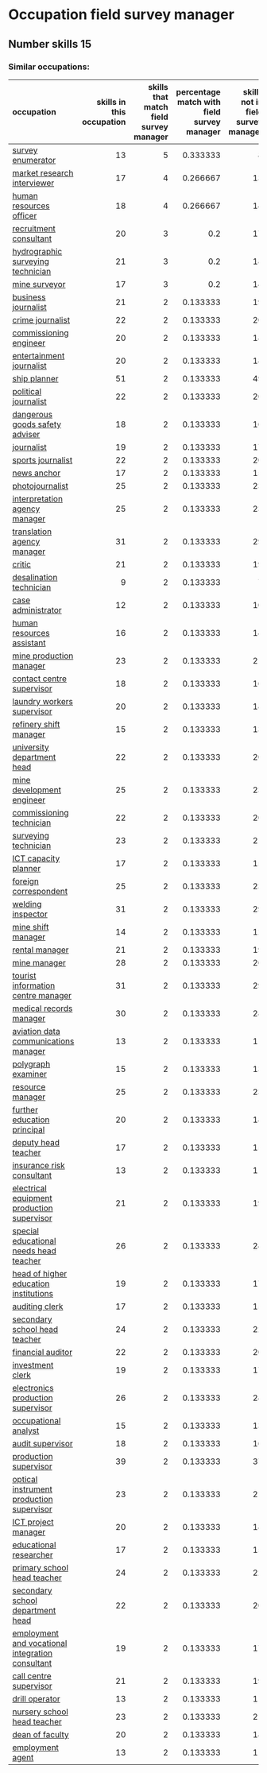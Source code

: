 # Occupation field survey manager
## Number skills 15
### Similar occupations:
| occupation                                                                                              |   skills in this occupation |   skills that match field survey manager |   percentage match with field survey manager |   skills not in field survey manager |
|:--------------------------------------------------------------------------------------------------------|----------------------------:|-----------------------------------------:|---------------------------------------------:|-------------------------------------:|
| [survey enumerator](survey_enumerator.md)                                                               |                          13 |                                        5 |                                     0.333333 |                                    8 |
| [market research interviewer](market_research_interviewer.md)                                           |                          17 |                                        4 |                                     0.266667 |                                   13 |
| [human resources officer](human_resources_officer.md)                                                   |                          18 |                                        4 |                                     0.266667 |                                   14 |
| [recruitment consultant](recruitment_consultant.md)                                                     |                          20 |                                        3 |                                     0.2      |                                   17 |
| [hydrographic surveying technician](hydrographic_surveying_technician.md)                               |                          21 |                                        3 |                                     0.2      |                                   18 |
| [mine surveyor](mine_surveyor.md)                                                                       |                          17 |                                        3 |                                     0.2      |                                   14 |
| [business journalist](business_journalist.md)                                                           |                          21 |                                        2 |                                     0.133333 |                                   19 |
| [crime journalist](crime_journalist.md)                                                                 |                          22 |                                        2 |                                     0.133333 |                                   20 |
| [commissioning engineer](commissioning_engineer.md)                                                     |                          20 |                                        2 |                                     0.133333 |                                   18 |
| [entertainment journalist](entertainment_journalist.md)                                                 |                          20 |                                        2 |                                     0.133333 |                                   18 |
| [ship planner](ship_planner.md)                                                                         |                          51 |                                        2 |                                     0.133333 |                                   49 |
| [political journalist](political_journalist.md)                                                         |                          22 |                                        2 |                                     0.133333 |                                   20 |
| [dangerous goods safety adviser](dangerous_goods_safety_adviser.md)                                     |                          18 |                                        2 |                                     0.133333 |                                   16 |
| [journalist](journalist.md)                                                                             |                          19 |                                        2 |                                     0.133333 |                                   17 |
| [sports journalist](sports_journalist.md)                                                               |                          22 |                                        2 |                                     0.133333 |                                   20 |
| [news anchor](news_anchor.md)                                                                           |                          17 |                                        2 |                                     0.133333 |                                   15 |
| [photojournalist](photojournalist.md)                                                                   |                          25 |                                        2 |                                     0.133333 |                                   23 |
| [interpretation agency manager](interpretation_agency_manager.md)                                       |                          25 |                                        2 |                                     0.133333 |                                   23 |
| [translation agency manager](translation_agency_manager.md)                                             |                          31 |                                        2 |                                     0.133333 |                                   29 |
| [critic](critic.md)                                                                                     |                          21 |                                        2 |                                     0.133333 |                                   19 |
| [desalination technician](desalination_technician.md)                                                   |                           9 |                                        2 |                                     0.133333 |                                    7 |
| [case administrator](case_administrator.md)                                                             |                          12 |                                        2 |                                     0.133333 |                                   10 |
| [human resources assistant](human_resources_assistant.md)                                               |                          16 |                                        2 |                                     0.133333 |                                   14 |
| [mine production manager](mine_production_manager.md)                                                   |                          23 |                                        2 |                                     0.133333 |                                   21 |
| [contact centre supervisor](contact_centre_supervisor.md)                                               |                          18 |                                        2 |                                     0.133333 |                                   16 |
| [laundry workers supervisor](laundry_workers_supervisor.md)                                             |                          20 |                                        2 |                                     0.133333 |                                   18 |
| [refinery shift manager](refinery_shift_manager.md)                                                     |                          15 |                                        2 |                                     0.133333 |                                   13 |
| [university department head](university_department_head.md)                                             |                          22 |                                        2 |                                     0.133333 |                                   20 |
| [mine development engineer](mine_development_engineer.md)                                               |                          25 |                                        2 |                                     0.133333 |                                   23 |
| [commissioning technician](commissioning_technician.md)                                                 |                          22 |                                        2 |                                     0.133333 |                                   20 |
| [surveying technician](surveying_technician.md)                                                         |                          23 |                                        2 |                                     0.133333 |                                   21 |
| [ICT capacity planner](ICT_capacity_planner.md)                                                         |                          17 |                                        2 |                                     0.133333 |                                   15 |
| [foreign correspondent](foreign_correspondent.md)                                                       |                          25 |                                        2 |                                     0.133333 |                                   23 |
| [welding inspector](welding_inspector.md)                                                               |                          31 |                                        2 |                                     0.133333 |                                   29 |
| [mine shift manager](mine_shift_manager.md)                                                             |                          14 |                                        2 |                                     0.133333 |                                   12 |
| [rental manager](rental_manager.md)                                                                     |                          21 |                                        2 |                                     0.133333 |                                   19 |
| [mine manager](mine_manager.md)                                                                         |                          28 |                                        2 |                                     0.133333 |                                   26 |
| [tourist information centre manager](tourist_information_centre_manager.md)                             |                          31 |                                        2 |                                     0.133333 |                                   29 |
| [medical records manager](medical_records_manager.md)                                                   |                          30 |                                        2 |                                     0.133333 |                                   28 |
| [aviation data communications manager](aviation_data_communications_manager.md)                         |                          13 |                                        2 |                                     0.133333 |                                   11 |
| [polygraph examiner](polygraph_examiner.md)                                                             |                          15 |                                        2 |                                     0.133333 |                                   13 |
| [resource manager](resource_manager.md)                                                                 |                          25 |                                        2 |                                     0.133333 |                                   23 |
| [further education principal](further_education_principal.md)                                           |                          20 |                                        2 |                                     0.133333 |                                   18 |
| [deputy head teacher](deputy_head_teacher.md)                                                           |                          17 |                                        2 |                                     0.133333 |                                   15 |
| [insurance risk consultant](insurance_risk_consultant.md)                                               |                          13 |                                        2 |                                     0.133333 |                                   11 |
| [electrical equipment production supervisor](electrical_equipment_production_supervisor.md)             |                          21 |                                        2 |                                     0.133333 |                                   19 |
| [special educational needs head teacher](special_educational_needs_head_teacher.md)                     |                          26 |                                        2 |                                     0.133333 |                                   24 |
| [head of higher education institutions](head_of_higher_education_institutions.md)                       |                          19 |                                        2 |                                     0.133333 |                                   17 |
| [auditing clerk](auditing_clerk.md)                                                                     |                          17 |                                        2 |                                     0.133333 |                                   15 |
| [secondary school head teacher](secondary_school_head_teacher.md)                                       |                          24 |                                        2 |                                     0.133333 |                                   22 |
| [financial auditor](financial_auditor.md)                                                               |                          22 |                                        2 |                                     0.133333 |                                   20 |
| [investment clerk](investment_clerk.md)                                                                 |                          19 |                                        2 |                                     0.133333 |                                   17 |
| [electronics production supervisor](electronics_production_supervisor.md)                               |                          26 |                                        2 |                                     0.133333 |                                   24 |
| [occupational analyst](occupational_analyst.md)                                                         |                          15 |                                        2 |                                     0.133333 |                                   13 |
| [audit supervisor](audit_supervisor.md)                                                                 |                          18 |                                        2 |                                     0.133333 |                                   16 |
| [production supervisor](production_supervisor.md)                                                       |                          39 |                                        2 |                                     0.133333 |                                   37 |
| [optical instrument production supervisor](optical_instrument_production_supervisor.md)                 |                          23 |                                        2 |                                     0.133333 |                                   21 |
| [ICT project manager](ICT_project_manager.md)                                                           |                          20 |                                        2 |                                     0.133333 |                                   18 |
| [educational researcher](educational_researcher.md)                                                     |                          17 |                                        2 |                                     0.133333 |                                   15 |
| [primary school head teacher](primary_school_head_teacher.md)                                           |                          24 |                                        2 |                                     0.133333 |                                   22 |
| [secondary school department head](secondary_school_department_head.md)                                 |                          22 |                                        2 |                                     0.133333 |                                   20 |
| [employment and vocational integration consultant](employment_and_vocational_integration_consultant.md) |                          19 |                                        2 |                                     0.133333 |                                   17 |
| [call centre supervisor](call_centre_supervisor.md)                                                     |                          21 |                                        2 |                                     0.133333 |                                   19 |
| [drill operator](drill_operator.md)                                                                     |                          13 |                                        2 |                                     0.133333 |                                   11 |
| [nursery school head teacher](nursery_school_head_teacher.md)                                           |                          23 |                                        2 |                                     0.133333 |                                   21 |
| [dean of faculty](dean_of_faculty.md)                                                                   |                          20 |                                        2 |                                     0.133333 |                                   18 |
| [employment agent](employment_agent.md)                                                                 |                          13 |                                        2 |                                     0.133333 |                                   11 |
